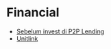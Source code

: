 Financial
=========

-	[Sebelum invest di P2P Lending](https://twitter.com/danirachmat/status/1174848732216475648?s=20)
-	[Unitlink](https://www.instagram.com/stories/highlights/17842651222635556/)
